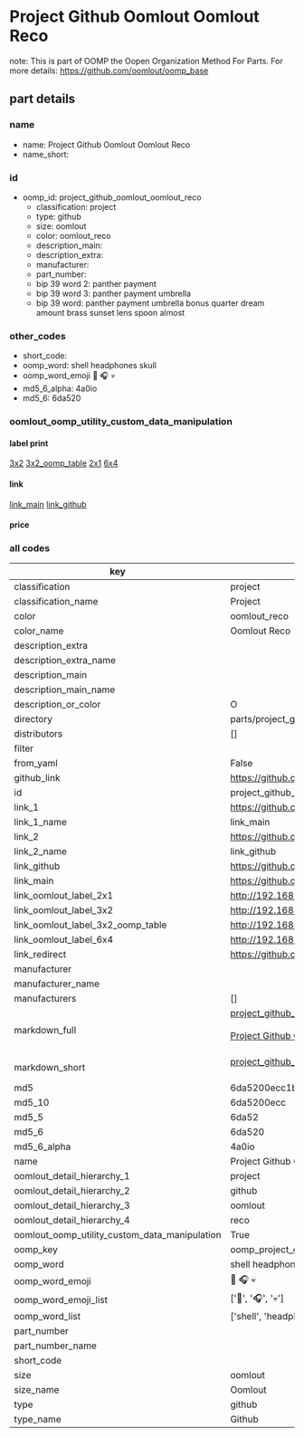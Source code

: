 # Project Github Oomlout Oomlout Reco  

note: This is part of OOMP the Oopen Organization Method For Parts. For more details: https://github.com/oomlout/oomp_base

##  part details
  







### name
* name: Project Github Oomlout Oomlout Reco
* name_short: 
### id
* oomp_id: project_github_oomlout_oomlout_reco
  * classification: project
  * type: github
  * size: oomlout
  * color: oomlout_reco
  * description_main: 
  * description_extra: 
  * manufacturer: 
  * part_number: 
  * bip 39 word 2: panther payment
  * bip 39 word 3: panther payment umbrella
  * bip 39 word: panther payment umbrella bonus quarter dream amount brass sunset lens spoon almost

### other_codes
* short_code: 
* oomp_word: shell headphones skull
* oomp_word_emoji :shell: :headphones: :skull:
* md5_6_alpha: 4a0io
* md5_6: 6da520






### oomlout_oomp_utility_custom_data_manipulation
#### label print
[3x2](http://192.168.1.245:1112/?label=oomp%204a0io)
[3x2_oomp_table](http://192.168.1.108:1112/?label=oomp%204a0io)
[2x1](http://192.168.1.242:1112/?label=oomp%204a0io)
[6x4](http://192.168.1.55:1112/?label=oomp%204a0io)    

#### link

[link_main](https://github.com/oomlout/oomlout_oomp_version_1_messy/tree/main/parts/project_github_oomlout_oomlout_reco) [link_github](https://github.com/oomlout/oomlout_oomp_version_1_messy/tree/main/parts/project_github_oomlout_oomlout_reco)                             

#### price







### all codes 
| key | value |  
| --- | --- |  
| classification | project |  
| classification_name | Project |  
| color | oomlout_reco |  
| color_name | Oomlout Reco |  
| description_extra |  |  
| description_extra_name |  |  
| description_main |  |  
| description_main_name |  |  
| description_or_color | O  |  
| directory | parts/project_github_oomlout_oomlout_reco |  
| distributors | [] |  
| filter |  |  
| from_yaml | False |  
| github_link | https://github.com/oomlout/oomlout_oomp_part_src/tree/main/parts/project_github_oomlout_oomlout_reco |  
| id | project_github_oomlout_oomlout_reco |  
| link_1 | https://github.com/oomlout/oomlout_oomp_version_1_messy/tree/main/parts/project_github_oomlout_oomlout_reco |  
| link_1_name | link_main |  
| link_2 | https://github.com/oomlout/oomlout_oomp_version_1_messy/tree/main/parts/project_github_oomlout_oomlout_reco |  
| link_2_name | link_github |  
| link_github | https://github.com/oomlout/oomlout_oomp_version_1_messy/tree/main/parts/project_github_oomlout_oomlout_reco |  
| link_main | https://github.com/oomlout/oomlout_oomp_version_1_messy/tree/main/parts/project_github_oomlout_oomlout_reco |  
| link_oomlout_label_2x1 | http://192.168.1.242:1112/?label=oomp%204a0io |  
| link_oomlout_label_3x2 | http://192.168.1.245:1112/?label=oomp%204a0io |  
| link_oomlout_label_3x2_oomp_table | http://192.168.1.108:1112/?label=oomp%204a0io |  
| link_oomlout_label_6x4 | http://192.168.1.55:1112/?label=oomp%204a0io |  
| link_redirect | https://github.com/oomlout/oomlout_oomp_version_1_messy/tree/main/parts/project_github_oomlout_oomlout_reco |  
| manufacturer |  |  
| manufacturer_name |  |  
| manufacturers | [] |  
| markdown_full | [project_github_oomlout_oomlout_reco](none)<br>[](none)<br>[Project Github Oomlout Oomlout Reco](none)<br><br> |  
| markdown_short | [project_github_oomlout_oomlout_reco](none)<br><br> |  
| md5 | 6da5200ecc1b21010a57b197d8686cfe |  
| md5_10 | 6da5200ecc |  
| md5_5 | 6da52 |  
| md5_6 | 6da520 |  
| md5_6_alpha | 4a0io |  
| name | Project Github Oomlout Oomlout Reco |  
| oomlout_detail_hierarchy_1 | project |  
| oomlout_detail_hierarchy_2 | github |  
| oomlout_detail_hierarchy_3 | oomlout |  
| oomlout_detail_hierarchy_4 | reco |  
| oomlout_oomp_utility_custom_data_manipulation | True |  
| oomp_key | oomp_project_github_oomlout_oomlout_reco |  
| oomp_word | shell headphones skull |  
| oomp_word_emoji | :shell: :headphones: :skull: |  
| oomp_word_emoji_list | [':shell:', ':headphones:', ':skull:'] |  
| oomp_word_list | ['shell', 'headphones', 'skull'] |  
| part_number |  |  
| part_number_name |  |  
| short_code |  |  
| size | oomlout |  
| size_name | Oomlout |  
| type | github |  
| type_name | Github |  
